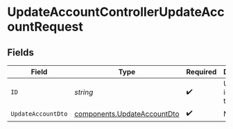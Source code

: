 # UpdateAccountControllerUpdateAccountRequest


## Fields

| Field                                                                      | Type                                                                       | Required                                                                   | Description                                                                | Example                                                                    |
| -------------------------------------------------------------------------- | -------------------------------------------------------------------------- | -------------------------------------------------------------------------- | -------------------------------------------------------------------------- | -------------------------------------------------------------------------- |
| `ID`                                                                       | *string*                                                                   | :heavy_check_mark:                                                         | Unique identifier of the account                                           | acc_9c1cae58c2b44693945ef10eb1481e9d                                       |
| `UpdateAccountDto`                                                         | [components.UpdateAccountDto](../../models/components/updateaccountdto.md) | :heavy_check_mark:                                                         | N/A                                                                        |                                                                            |